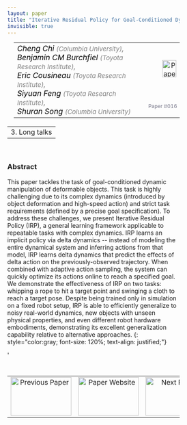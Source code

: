 ```yaml
---
layout: paper
title: "Iterative Residual Policy for Goal-Conditioned Dynamic Manipulation of Deformable Objects"
invisible: true
---
```

<head>
<style>
* {
  box-sizing: border-box;
}

#myInput {
  background-position: 10px 10px;
  background-repeat: no-repeat;
  width: 100%;
  font-size: 100%;
  padding: 12px 20px 12px 40px;
  border: 1px solid #ddd;
  margin-bottom: 12px;
}

#myTable, #myTableA {
  border-collapse: collapse;
  width: 100%;
  border: 1px solid #ddd;
  font-size: 100%;
}

#myTable th, #myTable td, #myTableA th, #myTableA td {
  text-align: left;
  padding: 12px;
}

#myTable tr, #myTableA tr {
  border-bottom: 1px solid #ddd;
}

#myTable tr.header, #myTable tr:hover, #myTableA tr.header, #myTableA tr:hover {
  background-color: #f1f1f1;
}


#eventcounter1 a {
    font-size: 12px;
    color: #ffffff;
    display: block;
}

#eventcounter1 a:hover {
    text-decoration: none;
}

#eventcounter2 a {
    font-size: 12px;
    color: #ffffff;
    display: block;
}

#eventcounter2 a:hover {
    text-decoration: none;
}

</style>
</head>

<table width = "95%" style="padding-left: 15px; margin-left: auto; margin-right: 10px;">
<tr><td style = "vertical-align: top; padding-right: 25px;" rowspan="2">
<span style="color:black; font-size: 110%;"><i>
Cheng Chi <span style="color:gray; font-size: 85%">(Columbia University)</span><span style="color:gray; font-size: 100%">,</span><br>
Benjamin CM Burchfiel <span style="color:gray; font-size: 85%">(Toyota Research Institute)</span><span style="color:gray; font-size: 100%">,</span><br>
Eric Cousineau <span style="color:gray; font-size: 85%">(Toyota Research Institute)</span><span style="color:gray; font-size: 100%">,</span><br>
Siyuan Feng <span style="color:gray; font-size: 85%">(Toyota Research Institute)</span><span style="color:gray; font-size: 100%">,</span><br>
Shuran Song <span style="color:gray; font-size: 85%">(Columbia University)</span>
</i></span>
</td>

<td style="text-align: right;"><a href="http://www.roboticsproceedings.org/rss18/p016.pdf"><img src="{{ site.baseurl }}/images/paper_link.png" alt="Paper Website" width = "33"  height = "40"/></a><br></td>
</tr>
<tr>
<td style="color:#777789; text-align:right; font-size: 75%; margin-right:10px;">Paper&nbsp;#016</td>
</tr>
</table>

<table width="80%" style="margin-top: 20px; margin-left: auto; margin-right: auto;">
  <tr>
    <td style="text-align:center;">3. Long talks</td>
  </tr>
</table>
<br>


### Abstract
This paper tackles the task of goal-conditioned dynamic manipulation of deformable objects. This task is highly challenging due to its complex dynamics (introduced by object deformation and high-speed action) and strict task requirements (defined by a precise goal specification). To address these challenges, we present Iterative Residual Policy (IRP), a general learning framework applicable to repeatable tasks with complex dynamics. IRP learns an implicit policy via delta dynamics -- instead of modeling the entire dynamical system and inferring actions from that model, IRP learns delta dynamics that predict the effects of delta action on the previously-observed trajectory. When combined with adaptive action sampling, the system can quickly optimize its actions online to reach a specified goal. We demonstrate the effectiveness of IRP on two tasks: whipping a rope to hit a target point and swinging a cloth to reach a target pose. Despite being trained only in simulation on a fixed robot setup, IRP is able to efficiently generalize to noisy real-world dynamics, new objects with unseen physical properties, and even different robot hardware embodiments, demonstrating its excellent generalization capability relative to alternative approaches.
{: style="color:gray; font-size: 120%; text-align: justified;"}


<table width="100%" style="margin-top:40px;">
<tr>
    <td style="width: 30%; text-align: center;"><a href="{{ site.baseurl }}/program/papers/015/">
<img src="{{ site.baseurl }}/images/previous_paper_icon.png"
       alt="Previous Paper" width = "142"  height = "90"/> 
</a> </td>
<td style="text-align: center;"><a href="{{ site.baseurl }}/program/papers">
<img src="{{ site.baseurl }}/images/overview_icon.png"
       alt="Paper Website" width = "142"  height = "90"/> 
</a> </td>
    <td style="width: 30%; text-align: center;"><a href="{{ site.baseurl }}/program/papers/017/">
    <img src="{{ site.baseurl }}/images/next_paper_icon.png"
        alt="Next Paper" width = "142"  height = "90"/>
    </a></td>
'</tr>
</table>
